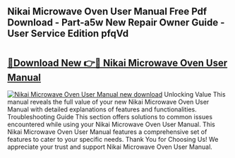 ## Nikai Microwave Oven User Manual Free Pdf Download - Part-a5w New Repair Owner Guide - User Service Edition pfqVd

# <h2><a href="http://cf16588.oget.top/?id=Nikai+Microwave+Oven+User+Manual">🔗Download New 👉🔴 Nikai Microwave Oven User Manual</a></h2>

[![Nikai Microwave Oven User Manual new download](https://i.imgur.com/5g1atiW.png)](http://cf16588.oget.top/?id=Nikai+Microwave+Oven+User+Manual)
Unlocking Value This manual reveals the full value of your new Nikai Microwave Oven User Manual with detailed explanations of features and functionalities. Troubleshooting Guide This section offers solutions to common issues encountered while using your Nikai Microwave Oven User Manual. This Nikai Microwave Oven User Manual features a comprehensive set of features to cater to your specific needs. Thank You for Choosing Us! We appreciate your trust and support Nikai Microwave Oven User Manual.
